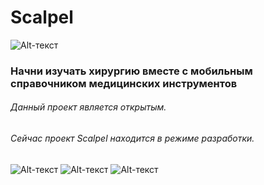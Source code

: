 # Scalpel

![Alt-текст](http://ovz1.sergei-pokhodai.mzlgn.vps.myjino.ru/others/logo.png "Logo")

### Начни изучать хирургию вместе с мобильным справочником медицинских инструментов

###### Данный проект является открытым. 
###### Сейчас проект Scalpel находится в режиме разработки. 

![Alt-текст](http://ovz1.sergei-pokhodai.mzlgn.vps.myjino.ru/others/splash.png "splash") ![Alt-текст](http://ovz1.sergei-pokhodai.mzlgn.vps.myjino.ru/others/onboarding.png "Boarding") ![Alt-текст](http://ovz1.sergei-pokhodai.mzlgn.vps.myjino.ru/others/home.png "Home")

